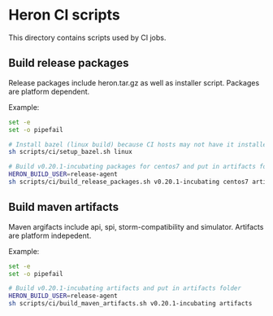 # Heron CI scripts
This directory contains scripts used by CI jobs.

## Build release packages

Release packages include heron.tar.gz as well as installer script. Packages are platform dependent.

Example:

```bash
set -e
set -o pipefail

# Install bazel (linux build) because CI hosts may not have it installed
sh scripts/ci/setup_bazel.sh linux

# Build v0.20.1-incubating packages for centos7 and put in artifacts folder
HERON_BUILD_USER=release-agent
sh scripts/ci/build_release_packages.sh v0.20.1-incubating centos7 artifacts

```

## Build maven artifacts

Maven argifacts include api, spi, storm-compatibility and simulator. Artifacts are platform indepedent.

Example:

```bash
set -e
set -o pipefail

# Build v0.20.1-incubating artifacts and put in artifacts folder
HERON_BUILD_USER=release-agent
sh scripts/ci/build_maven_artifacts.sh v0.20.1-incubating artifacts

```
